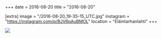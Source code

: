+++
date = 2016-08-20
title = "2016-08-20"

[extra]
image = "/2016-08-20_19-35-15_UTC.jpg"
instagram = "https://instagram.com/p/BJV6pAuBMOL"
location = "Eläintarhanlahti"
+++

<img src="/2016-08-20_19-35-15_UTC.jpg" />

